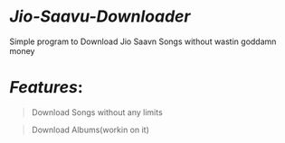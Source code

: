 # *Jio-Saavu-Downloader*
Simple program to Download Jio Saavn Songs without wastin goddamn money


# _Features_:

 > Download Songs without any limits
 
 > Download Albums(workin on it)

